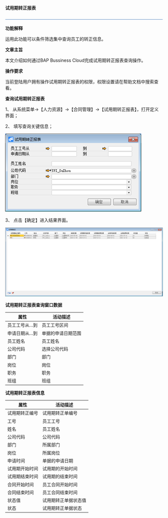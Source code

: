**试用期转正报表**

 ![1574417197089](rlzy_ht\common\headLine.png)

 

**功能解释**

运用此功能可以条件筛选集中查询员工的转正信息。

**文章主旨**

本文介绍如何通过BAP Bussiness Cloud完成试用期转正报表查询操作。

**操作要求**

当前登陆用户拥有操作试用期转正报表的权限，权限设置请在帮助文档中搜索查看。

**查询试用期转正报表**

1、 从系统菜单->【人力资源】->【合同管理】->【试用期转正报表】，打开定义界面；

2、 填写查询关键信息；

![img](rlzy_ht\401.png)

3、 点击【确定】进入结果界面。

![img](rlzy_ht\402.png)

**试用期转正报表查询窗口数据**

| **属性**      | **活动描述**       |
| ------------- | ------------------ |
| 员工工号从…到 | 员工工号区间       |
| 申请日期从…到 | 单据的申请日期范围 |
| 员工姓名      | 员工姓名           |
| 公司代码      | 选择公司代码       |
| 部门          | 部门               |
| 岗位          | 岗位               |
| 职务          | 职务               |
| 班组          | 班组               |

**试用期转正报表信息**

| **属性**       | **活动描述**         |
| -------------- | -------------------- |
| 试用期转正编号 | 试用期转正单编号     |
| 工号           | 员工工号             |
| 姓名           | 员工姓名             |
| 公司代码       | 公司代码             |
| 部门           | 所属部门             |
| 岗位           | 所属岗位             |
| 申请时间       | 单据的申请日期       |
| 试用期开始时间 | 试用期的开始时间     |
| 试用期结束时间 | 试用期的结束时间     |
| 合同开始时间   | 员工合同开始时间     |
| 合同结束时间   | 员工合同结束时间     |
| 状态值         | 试用期转正单据状态值 |
| 状态           | 试用期转正单据状态   |

 